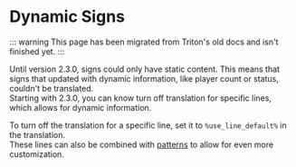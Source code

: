 # Dynamic Signs

::: warning
This page has been migrated from Triton's old docs and isn't finished yet.
:::

Until version 2.3.0, signs could only have static content. This means that signs that updated with dynamic information, like player count or status, couldn't be translated.  
Starting with 2.3.0, you can know turn off translation for specific lines, which allows for dynamic information.

To turn off the translation for a specific line, set it to `%use_line_default%` in the translation.  
These lines can also be combined with [patterns](/concepts/patterns) to allow for even more customization.
